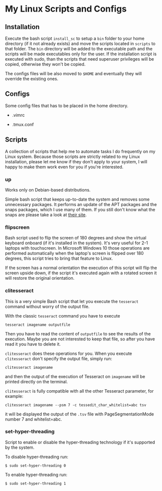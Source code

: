 # My Linux Scripts and Configs

## Installation

Execute the bash script `install_sc` to setup a `bin` folder to your home 
directory (if it not already exists) and move the scripts located in `scripts`
to that folder. The `bin` directory will be added to the executable path and 
the scripts will be made executables only for the user. If the installation
script is executed with sudo, than the scripts that need superuser privileges 
will be copied, otherwise they won't be copied.

The configs files will be also moved to `$HOME` and eventually they will 
override the existing ones.

## Configs

Some config files that has to be placed in the home directory.

* .vimrc

* .tmux.conf

## Scripts

A collection of scripts that help me to automate tasks I do frequently on my 
Linux system. Because those scripts are strictly related to my Linux 
installation, please let me know if they don't apply to your system, I will 
happy to make them work even for you if you're interested.

### up

Works only on Debian-based distributions.

Simple bash script that keeps up-to-date the system and removes some 
unnecessary packages. It performs an update of the APT packages and the snaps 
packages, which I use many of them. If you still don't know what the snaps are 
please take a look at [their site](https://snapcraft.io/).

### flipscreen

Bash script used to flip the screen of 180 degrees and show the virtual 
keyboard onboard (if it's installed in the system). It's very useful for 2-1 
laptops with touchscreen. In Microsoft Windows 10 those operations are 
performed automatically when the laptop's screen is flipped over 180 degrees,
this script tries to bring that feature to Linux.

If the screen has a normal orientation the execution of this script will flip 
the screen upside down, if the script it's executed again with a rotated 
screen it will restore the original orientation.

### clitesseract

This is a very simple Bash script that let you execute the `tesseract` command 
without worry of the output file.

With the classic `tesseract` command you have to execute

    tesseract imagename outputfile

Then you have to read the content of `outputfile` to see the results of the 
execution. Maybe you are not interested to keep that file, so after you have 
read it you have to delete it.

`clitesseract` does these operations for you. When you execute `clitesseract`
don't specify the output file, simply run:

    clitesseract imagename

and then the output of the execution of Tesseract on `imagename` will be 
printed directly on the terminal.

`clitesseract` is fully compatible with all the other Tesseract parameter, for
example:

    clitesseract imagename --psm 7 -c tessedit_char_whitelist=abc tsv

it will be displayed the output of the `.tsv` file with PageSegmentationMode
number 7 and whitelist=abc.

### set-hyper-threading

Script to enable or disable the hyper-threading technology if it's supported
by the system.

To disable hyper-threading run:

    $ sudo set-hyper-threading 0

To enable hyper-threading run:

    $ sudo set-hyper-threading 1
